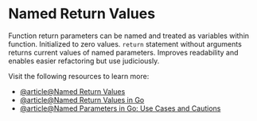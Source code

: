 # Named Return Values

Function return parameters can be named and treated as variables within function. Initialized to zero values. `return` statement without arguments returns current values of named parameters. Improves readability and enables easier refactoring but use judiciously.

Visit the following resources to learn more:

- [@article@Named Return Values](https://yourbasic.org/golang/named-return-values-parameters/)
- [@article@Named Return Values in Go](https://golang.ntxm.org/docs/functions-in-go/named-return-values/)
- [@article@Named Parameters in Go: Use Cases and Cautions](https://medium.com/@adamszpilewicz/named-parameters-in-go-use-cases-and-cautions-e0e462cafdaa)